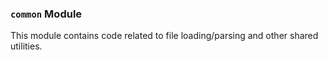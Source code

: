 ### `common` Module

This module contains code related to file loading/parsing
and other shared utilities.